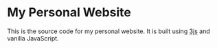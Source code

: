 # My Personal Website

This is the source code for my personal website. It is built using [3js](https://threejs.org/) and vanilla JavaScript.